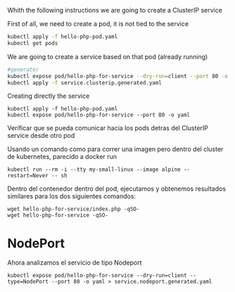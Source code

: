 Whith the following instructions we are going to create a ClusterIP service

First of all, we need to create a pod, it is not tied to the service

```bash
kubectl apply -f hello-php-pod.yaml
kubectl get pods
```

We are going to create a service based on that pod (already running)

```bash
#generator
kubectl expose pod/hello-php-for-service --dry-run=client --port 80 -o yaml > service.generated.yaml
kubectl apply -f service.clusterip.generated.yaml
```

Creating directly the service

```
kubectl apply -f hello-php-pod.yaml
kubectl expose pod/hello-php-for-service --port 80 -o yaml
```

Verificar que se pueda comunicar hacia los pods detras del ClusterIP service desde otro pod

Usando un comando como para correr una imagen pero dentro del cluster de kubernetes, parecido a docker run

```
kubectl run --rm -i --tty my-small-linux --image alpine --restart=Never -- sh
```

Dentro del contenedor dentro del pod, ejecutamos y obtenemos resultados similares para los dos siguientes comandos:

```
wget hello-php-for-service/index.php -qSO-
wget hello-php-for-service -qSO-
```

# NodePort

Ahora analizamos el servicio de tipo Nodeport

```
kubectl expose pod/hello-php-for-service --dry-run=client --type=NodePort --port 80 -o yaml > service.nodeport.generated.yaml
```
